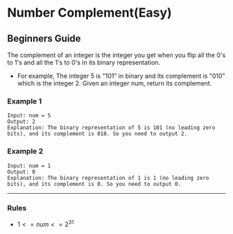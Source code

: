# Number Complement(Easy)

## Beginners Guide

The complement of an integer is the integer you get when you flip all the 0's to 1's and all the 1's to 0's in its binary representation.

* For example, The integer 5 is "101" in binary and its complement is "010" which is the integer 2.
Given an integer num, return its complement.

### Example 1

```go=
Input: num = 5
Output: 2
Explanation: The binary representation of 5 is 101 (no leading zero bits), and its complement is 010. So you need to output 2.
```

### Example 2

```go=
Input: num = 1
Output: 0
Explanation: The binary representation of 1 is 1 (no leading zero bits), and its complement is 0. So you need to output 0.
```

---

### Rules

* $1 <= num <= 2^31$
